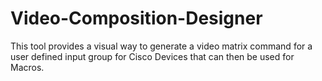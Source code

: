 # Video-Composition-Designer
This tool provides a visual way to generate a video matrix command for a user defined input group for Cisco Devices that can then be used for Macros.
